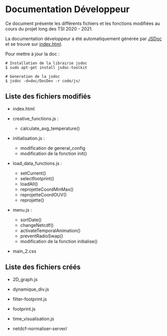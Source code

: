 # Documentation Développeur

Ce document présente les différents fichiers et les fonctions modifiées au cours du projet long des TSI 2020 - 2021.

La documentation développeur a été automatiquement générée par [JSDoc](https://jsdoc.app/) et se trouve sur [index.html](./DocDev/index.html).

Pour mettre à jour la doc :
```shell
# Installation de la librairie jsdoc
$ sudo apt-get install jsdoc-toolkit

# Generation de la jsdoc
$ jsdoc -d=doc/DocDev -r code/js/
```


## Liste des fichiers modifiés

+ index.html


+ creative_functions.js :
    - calculate_avg_temperature()


+ initialisation.js :
     - modification de general_config
     - modification de la fonction init()

+ load_data_functions.js :
     - setCurrent()
     - selectfootprint()
     - loadAll()
     - reprojetteCoordMinMax()
     - reprojetteCoordOUV()
     - reprojette()

+ menu.js :
     - sortDate()
     - changeNetcdf()
     - activateTemporalAnimation()
     - preventRadioSwap()
     - modification de la fonction initialise()

+ main_2.css


## Liste des fichiers créés


+ 2D_graph.js

+ dynamique_div.js

+ filter-footprint.js

+ footprint.js

+ time_visualisation.js

+ netdcf-normaliser-server/
